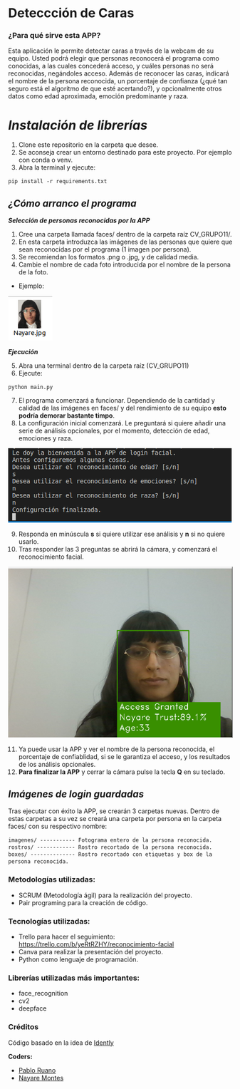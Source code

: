 # Deteccción de Caras
### ¿Para qué sirve esta APP?
Esta aplicación le permite detectar caras a través de la webcam de su equipo. Usted podrá elegir que personas reconocerá el programa como conocidas, a las cuales concederá acceso, y cuáles personas no será reconocidas, negándoles acceso. Además de reconocer las caras, indicará el nombre de la persona reconocida, un porcentaje de confianza (¿qué tan seguro está el algoritmo de que esté acertando?), y opcionalmente otros datos como edad aproximada, emoción predominante y raza.
# ***Instalación de librerías***
1. Clone este repositorio en la carpeta que desee.
2. Se aconseja crear un entorno destinado para este proyecto. Por ejemplo con conda o venv.
3. Abra la terminal y ejecute:
```
pip install -r requirements.txt
```
## ***¿Cómo arranco el programa***
***Selección de personas reconocidas por la APP***
1. Cree una carpeta llamada faces/ dentro de la carpeta raíz CV_GRUPO11/.
2. En esta carpeta introduzca las imágenes de las personas que quiere que sean reconocidas por el programa (1 imagen por persona).
3. Se recomiendan los formatos .png o .jpg, y de calidad media.
4. Cambie el nombre de cada foto introducida por el nombre de la persona de la foto. 
* Ejemplo:

 ![nombre_archivo](img/archivo.png)

***Ejecución***

5. Abra una terminal dentro de la carpeta raíz (CV_GRUPO11)
6. Ejecute:
```
python main.py
```
7. El programa comenzará a funcionar. Dependiendo de la cantidad y calidad de las imágenes en faces/ y del rendimiento de su equipo **esto podría demorar bastante timpo**.
8. La configuración inicial comenzará. Le preguntará si quiere añadir una serie de análisis opcionales, por el momento, detección de edad, emociones y raza.

![configuracion](img/config.png)

9. Responda en minúscula **s** si quiere utilizar ese análisis y **n** si no quiere usarlo.
10. Tras responder las 3 preguntas se abrirá la cámara, y comenzará el reconocimiento facial.

![demo](img/demo1.png)

11. Ya puede usar la APP y ver el nombre de la persona reconocida, el porcentaje de confiablidad, si se le garantiza el acceso, y los resultados de los análisis opcionales.
12. **Para finalizar la APP** y cerrar la cámara pulse la tecla **Q** en su teclado.
## ***Imágenes de login guardadas***
Tras ejecutar con éxito la APP, se crearán 3 carpetas nuevas. Dentro de estas carpetas a su vez se creará una carpeta por persona en la carpeta faces/ con su respectivo nombre:
```
imagenes/ ----------- Fotograma entero de la persona reconocida.
rostros/ ------------ Rostro recortado de la persona reconocida.
boxes/ -------------- Rostro recortado con etiquetas y box de la persona reconocida.
```
### Metodologías utilizadas:
- SCRUM (Metodología ágil) para la realización del proyecto.
- Pair programing para la creación de código.
### Tecnologías utilizadas:
- Trello para hacer el seguimiento: https://trello.com/b/yeRtRZHY/reconocimiento-facial
- Canva para realizar la presentación del proyecto.
- Python como lenguaje de programación.
### Librerías utilizadas más importantes:
- face_recognition
- cv2
- deepface
### Créditos
Código basado en la idea de [Idently](https://www.youtube.com/watch?v=tl2eEBFEHqM&t=19s&ab_channel=Indently)

**Coders:**
- [Pablo Ruano](https://www.linkedin.com/in/pablo-ruano-sainz/)
- [Nayare Montes](https://www.linkedin.com/in/nayare-montes-gavilan/)
